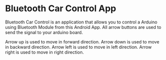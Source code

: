 # Bluetooth Car Control App
Bluetooth Car Control is an application that allows you to control a Arduino using Bluetooth Module from this Android App. All arrow buttons are used to send the signal to your arduino board.


Arrow up is used to move in forward direction.
Arrow down is used to move in backward direction.
Arrow left is used to move in  left direction.
Arrow right is used to move in right direction.
